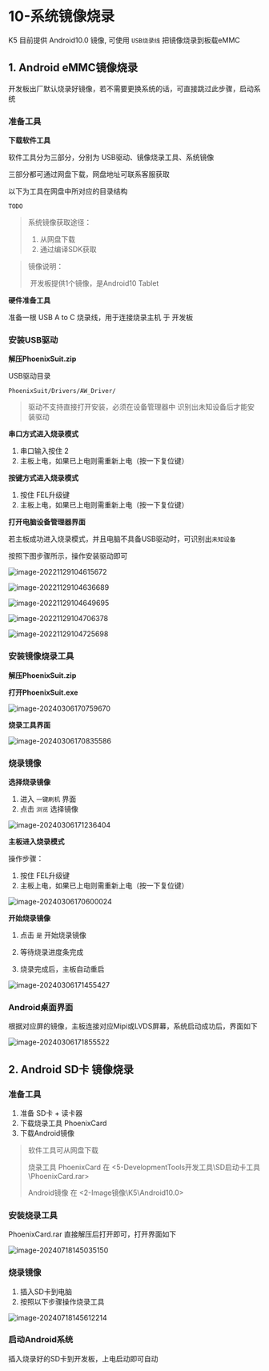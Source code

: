 # 10-系统镜像烧录

K5 目前提供 Android10.0 镜像, 可使用 `USB烧录线` 把镜像烧录到板载eMMC




## 1. Android eMMC镜像烧录

开发板出厂默认烧录好镜像，若不需要更换系统的话，可直接跳过此步骤，启动系统



### 准备工具

**下载软件工具**

软件工具分为三部分，分别为 USB驱动、镜像烧录工具、系统镜像

三部分都可通过网盘下载，网盘地址可联系客服获取

以下为工具在网盘中所对应的目录结构

```
TODO
```

> 系统镜像获取途径：
>
> 1. 从网盘下载
> 2. 通过编译SDK获取

> 镜像说明：
>
> ​	开发板提供1个镜像，是Android10 Tablet
>



**硬件准备工具**

准备一根 USB A to C 烧录线，用于连接烧录主机 于 开发板



### 安装USB驱动

**解压PhoenixSuit.zip**

USB驱动目录

```
PhoenixSuit/Drivers/AW_Driver/
```

> 驱动不支持直接打开安装，必须在设备管理器中 识别出未知设备后才能安装驱动



**串口方式进入烧录模式**

1. 串口输入按住 2
2. 主板上电，如果已上电则需重新上电（按一下复位键）



**按键方式进入烧录模式**

1. 按住 FEL升级键
2. 主板上电，如果已上电则需重新上电（按一下复位键）



**打开电脑设备管理器界面**

若主板成功进入烧录模式，并且电脑不具备USB驱动时，可识别出`未知设备`

按照下图步骤所示，操作安装驱动即可

![image-20221129104615672](http://tanzhtanzh.oss-cn-shenzhen.aliyuncs.com/img/image-20221129104615672.png)



![image-20221129104636689](http://tanzhtanzh.oss-cn-shenzhen.aliyuncs.com/img/image-20221129104636689.png)



![image-20221129104649695](http://tanzhtanzh.oss-cn-shenzhen.aliyuncs.com/img/image-20221129104649695.png)



![image-20221129104706378](http://tanzhtanzh.oss-cn-shenzhen.aliyuncs.com/img/image-20221129104706378.png)



![image-20221129104725698](http://tanzhtanzh.oss-cn-shenzhen.aliyuncs.com/img/image-20221129104725698.png)



### 安装镜像烧录工具

**解压PhoenixSuit.zip**

**打开PhoenixSuit.exe**

![image-20240306170759670](http://tanzhtanzh.oss-cn-shenzhen.aliyuncs.com/img/image-20240306170759670.png)

**烧录工具界面**

![image-20240306170835586](http://tanzhtanzh.oss-cn-shenzhen.aliyuncs.com/img/image-20240306170835586.png)



### 烧录镜像

**选择烧录镜像**

1. 进入 `一键刷机` 界面
2. 点击 `浏览` 选择镜像

![image-20240306171236404](http://tanzhtanzh.oss-cn-shenzhen.aliyuncs.com/img/image-20240306171236404.png)



**主板进入烧录模式**

操作步骤：

1. 按住 FEL升级键
2. 主板上电，如果已上电则需重新上电（按一下复位键）

![image-20240306170600024](http://tanzhtanzh.oss-cn-shenzhen.aliyuncs.com/img/image-20240306170600024.png)



**开始烧录镜像**

1. 点击 `是` 开始烧录镜像

2. 等待烧录进度条完成
3. 烧录完成后，主板自动重启

![image-20240306171455427](http://tanzhtanzh.oss-cn-shenzhen.aliyuncs.com/img/image-20240306171455427.png)



### Android桌面界面

根据对应屏的镜像，主板连接对应Mipi或LVDS屏幕，系统启动成功后，界面如下

![image-20240306171855522](http://tanzhtanzh.oss-cn-shenzhen.aliyuncs.com/img/image-20240306171855522.png)





## 2. Android SD卡 镜像烧录



### 准备工具

1. 准备 SD卡 + 读卡器
2. 下载烧录工具 PhoenixCard
3. 下载Android镜像

> 软件工具可从网盘下载
>
> 烧录工具 PhoenixCard 在 <5-DevelopmentTools开发工具\SD启动卡工具\PhoenixCard.rar>
>
> Android镜像 在 <2-Image镜像\K5\Android10.0>



### 安装烧录工具

PhoenixCard.rar 直接解压后打开即可，打开界面如下

![image-20240718145035150](http://tanzhtanzh.oss-cn-shenzhen.aliyuncs.com/img/image-20240718145035150.png)



### 烧录镜像

1. 插入SD卡到电脑
2. 按照以下步骤操作烧录工具

![image-20240718145612214](http://tanzhtanzh.oss-cn-shenzhen.aliyuncs.com/img/image-20240718145612214.png)



### 启动Android系统

插入烧录好的SD卡到开发板，上电启动即可自动



